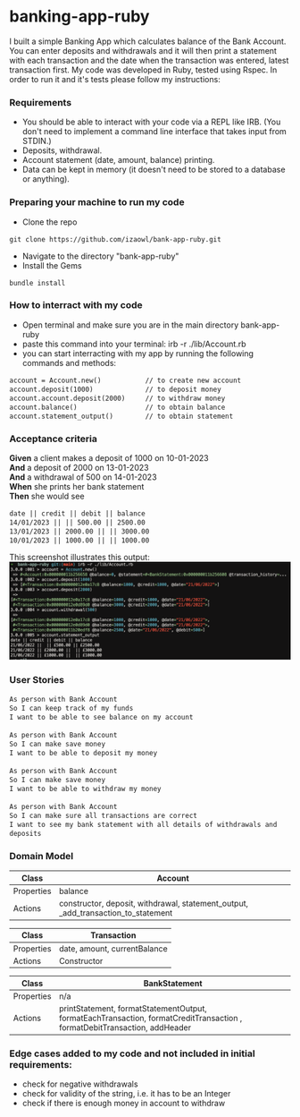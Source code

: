 # banking-app-ruby

I built a simple Banking App which calculates balance of the Bank Account. You can enter deposits and withdrawals and it will then print a statement with each transaction and the date when the transaction was entered, latest transaction first.
My code was developed in Ruby, tested using Rspec. In order to run it and it's tests please follow my instructions:

### Requirements

- You should be able to interact with your code via a REPL like IRB. (You don't need to implement a command line interface that takes input from STDIN.)
- Deposits, withdrawal.
- Account statement (date, amount, balance) printing.
- Data can be kept in memory (it doesn't need to be stored to a database or anything).

### Preparing your machine to run my code
- Clone the repo
```
git clone https://github.com/izaowl/bank-app-ruby.git
```
- Navigate to the directory "bank-app-ruby"
- Install the Gems 
```
bundle install
```
### How to interract with my code

* Open terminal and make sure you are in the main directory bank-app-ruby
* paste this command into your terminal: irb -r ./lib/Account.rb
* you can start interracting with my app by running the following commands and methods:

```
account = Account.new()           // to create new account
account.deposit(1000)             // to deposit money
account.account.deposit(2000)     // to withdraw money
account.balance()                 // to obtain balance
account.statement_output()        // to obtain statement
```
### Acceptance criteria

**Given** a client makes a deposit of 1000 on 10-01-2023  
**And** a deposit of 2000 on 13-01-2023  
**And** a withdrawal of 500 on 14-01-2023  
**When** she prints her bank statement  
**Then** she would see

```
date || credit || debit || balance
14/01/2023 || || 500.00 || 2500.00
13/01/2023 || 2000.00 || || 3000.00
10/01/2023 || 1000.00 || || 1000.00

```
This screenshot illustrates this output:
![Alt text](/images/Screenshot_of_IRB_output.png?raw=true "Ruby IRB output")

### User Stories

```
As person with Bank Account
So I can keep track of my funds
I want to be able to see balance on my account

As person with Bank Account
So I can make save money
I want to be able to deposit my money

As person with Bank Account
So I can make save money
I want to be able to withdraw my money

As person with Bank Account
So I can make sure all transactions are correct
I want to see my bank statement with all details of withdrawals and deposits
```

### Domain Model


| Class         | Account                                                                    |
|---------------|----------------------------------------------------------------------------|
| Properties    | balance                                        |
| Actions       | constructor, deposit, withdrawal, statement_output, _add_transaction_to_statement |                        |

| Class         | Transaction                  |
|---------------|------------------------------|
| Properties    | date, amount, currentBalance |
| Actions       | Constructor                  |

| Class         | BankStatement
|---------------|---------------------------------------------------------------------------------------------------------------------------|
| Properties    |   n/a                                                                                                                     | 
| Actions       | printStatement, formatStatementOutput, formatEachTransaction, formatCreditTransaction , formatDebitTransaction, addHeader |


### Edge cases added to my code and not included in initial requirements:
* check for negative withdrawals
* check for validity of the string, i.e. it has to be an Integer
* check if there is enough money in account to withdraw